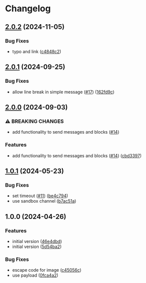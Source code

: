 # Changelog

## [2.0.2](https://github.com/entur/gha-slack/compare/v2.0.1...v2.0.2) (2024-11-05)


### Bug Fixes

* typo and link ([c4848c2](https://github.com/entur/gha-slack/commit/c4848c2a77c33657212697f13a83657d03fc3f55))

## [2.0.1](https://github.com/entur/gha-slack/compare/v2.0.0...v2.0.1) (2024-09-25)


### Bug Fixes

* allow line break in simple message ([#17](https://github.com/entur/gha-slack/issues/17)) ([162fd9c](https://github.com/entur/gha-slack/commit/162fd9c6ef2c7dcc266a90c5ba0a303a8c30f4cd))

## [2.0.0](https://github.com/entur/gha-slack/compare/v1.0.1...v2.0.0) (2024-09-03)


### ⚠ BREAKING CHANGES

* add functionality to send messages and blocks ([#14](https://github.com/entur/gha-slack/issues/14))

### Features

* add functionality to send messages and blocks ([#14](https://github.com/entur/gha-slack/issues/14)) ([cbd3397](https://github.com/entur/gha-slack/commit/cbd339738efb4ae5557d07c263f9a14085eea306))

## [1.0.1](https://github.com/entur/gha-slack/compare/v1.0.0...v1.0.1) (2024-05-23)


### Bug Fixes

* set timeout ([#11](https://github.com/entur/gha-slack/issues/11)) ([be4c794](https://github.com/entur/gha-slack/commit/be4c79403ca7c439d253f7d1a469d5db9a4937b3))
* use sandbox channel ([b7ac51a](https://github.com/entur/gha-slack/commit/b7ac51a69e8561ee687d0534314b87e0a4d08d1b))

## 1.0.0 (2024-04-26)


### Features

* initial version ([46e4dbd](https://github.com/entur/gha-slack/commit/46e4dbd2790cfbd88a9fe60bfb3b60a7aeec1cef))
* initial version ([5d54ba2](https://github.com/entur/gha-slack/commit/5d54ba23401ca958b187d6a22cbbf41e4a311001))


### Bug Fixes

* escape code for image ([c45056c](https://github.com/entur/gha-slack/commit/c45056c67352b5280cff00aecf4f629b39397e37))
* use payload ([0fca4a2](https://github.com/entur/gha-slack/commit/0fca4a2669ff3aff3dcf61521012e3866840ab13))
